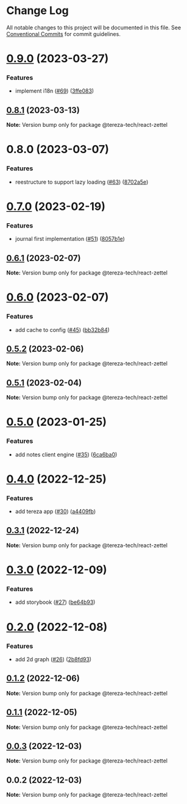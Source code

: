 # Change Log

All notable changes to this project will be documented in this file.
See [Conventional Commits](https://conventionalcommits.org) for commit guidelines.

# [0.9.0](https://github.com/terezatech/tereza-tech/compare/@tereza-tech/react-zettel@0.8.1...@tereza-tech/react-zettel@0.9.0) (2023-03-27)

### Features

- implement i18n ([#69](https://github.com/terezatech/tereza-tech/issues/69)) ([3ffe083](https://github.com/terezatech/tereza-tech/commit/3ffe083d5e21d456bcdb5c55cdce6d3ca8acc45d))

## [0.8.1](https://github.com/terezatech/tereza-tech/compare/@tereza-tech/react-zettel@0.8.0...@tereza-tech/react-zettel@0.8.1) (2023-03-13)

**Note:** Version bump only for package @tereza-tech/react-zettel

# 0.8.0 (2023-03-07)

### Features

- reestructure to support lazy loading ([#63](https://github.com/terezatech/tereza-tech/issues/63)) ([8702a5e](https://github.com/terezatech/tereza-tech/commit/8702a5eaa7085b325c922be07ab867d14678ff5a))

# [0.7.0](https://github.com/terezatech/tereza-tech/compare/@tereza-tech/react-zettel@0.6.1...@tereza-tech/react-zettel@0.7.0) (2023-02-19)

### Features

- journal first implementation ([#51](https://github.com/terezatech/tereza-tech/issues/51)) ([8057b1e](https://github.com/terezatech/tereza-tech/commit/8057b1e42c022af10d526a6fe8016cfacbb6aff9))

## [0.6.1](https://github.com/terezatech/tereza-tech/compare/@tereza-tech/react-zettel@0.6.0...@tereza-tech/react-zettel@0.6.1) (2023-02-07)

**Note:** Version bump only for package @tereza-tech/react-zettel

# [0.6.0](https://github.com/terezatech/tereza-tech/compare/@tereza-tech/react-zettel@0.5.2...@tereza-tech/react-zettel@0.6.0) (2023-02-07)

### Features

- add cache to config ([#45](https://github.com/terezatech/tereza-tech/issues/45)) ([bb32b84](https://github.com/terezatech/tereza-tech/commit/bb32b846a20c9a01f6ac2136aea0a50afce04b20))

## [0.5.2](https://github.com/terezatech/tereza-tech/compare/@tereza-tech/react-zettel@0.5.1...@tereza-tech/react-zettel@0.5.2) (2023-02-06)

**Note:** Version bump only for package @tereza-tech/react-zettel

## [0.5.1](https://github.com/terezatech/tereza-tech/compare/@tereza-tech/react-zettel@0.5.0...@tereza-tech/react-zettel@0.5.1) (2023-02-04)

**Note:** Version bump only for package @tereza-tech/react-zettel

# [0.5.0](https://github.com/terezatech/tereza-tech/compare/@tereza-tech/react-zettel@0.4.0...@tereza-tech/react-zettel@0.5.0) (2023-01-25)

### Features

- add notes client engine ([#35](https://github.com/terezatech/tereza-tech/issues/35)) ([6ca6ba0](https://github.com/terezatech/tereza-tech/commit/6ca6ba0802d0a8e5bb4aac0e6ed17b48a43abcf7))

# [0.4.0](https://github.com/terezatech/tereza-tech/compare/@tereza-tech/react-zettel@0.3.1...@tereza-tech/react-zettel@0.4.0) (2022-12-25)

### Features

- add tereza app ([#30](https://github.com/terezatech/tereza-tech/issues/30)) ([a4409fb](https://github.com/terezatech/tereza-tech/commit/a4409fbc730459f8a88a59b8af26456c59c4bd71))

## [0.3.1](https://github.com/terezatech/tereza-tech/compare/@tereza-tech/react-zettel@0.3.0...@tereza-tech/react-zettel@0.3.1) (2022-12-24)

**Note:** Version bump only for package @tereza-tech/react-zettel

# [0.3.0](https://github.com/terezatech/tereza-tech/compare/@tereza-tech/react-zettel@0.2.0...@tereza-tech/react-zettel@0.3.0) (2022-12-09)

### Features

- add storybook ([#27](https://github.com/terezatech/tereza-tech/issues/27)) ([be64b93](https://github.com/terezatech/tereza-tech/commit/be64b93000f7a71666dc240e78a0df09c0760282))

# [0.2.0](https://github.com/terezatech/tereza-tech/compare/@tereza-tech/react-zettel@0.1.2...@tereza-tech/react-zettel@0.2.0) (2022-12-08)

### Features

- add 2d graph ([#26](https://github.com/terezatech/tereza-tech/issues/26)) ([2b8fd93](https://github.com/terezatech/tereza-tech/commit/2b8fd93399076ccb7d1c784ff0eea963268b293f))

## [0.1.2](https://github.com/terezatech/tereza-tech/compare/@tereza-tech/react-zettel@0.1.1...@tereza-tech/react-zettel@0.1.2) (2022-12-06)

**Note:** Version bump only for package @tereza-tech/react-zettel

## [0.1.1](https://github.com/terezatech/tereza-tech/compare/@tereza-tech/react-zettel@0.0.3...@tereza-tech/react-zettel@0.1.1) (2022-12-05)

**Note:** Version bump only for package @tereza-tech/react-zettel

## [0.0.3](https://github.com/terezatech/tereza-tech/compare/@tereza-tech/react-zettel@0.0.2...@tereza-tech/react-zettel@0.0.3) (2022-12-03)

**Note:** Version bump only for package @tereza-tech/react-zettel

## 0.0.2 (2022-12-03)

**Note:** Version bump only for package @tereza-tech/react-zettel
